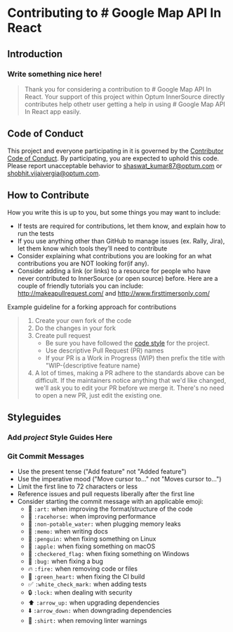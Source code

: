 # Contributing to # Google Map API In React

## Introduction

### Write something nice here!

> Thank you for considering a contribution to # Google Map API In React. Your support of this project within Optum InnerSource directly contributes help othetr user getting a help in using # Google Map API In React app easily.

## Code of Conduct

This project and everyone participating in it is governed by the [Contributor Code of Conduct](CODE_OF_CONDUCT.md). By participating, you are expected to uphold this code. Please report unacceptable behavior to [shaswat_kumar87@optum.com][email] or [shobhit.vijaivergia@optum.com][email].

## How to Contribute

How you write this is up to you, but some things you may want to include:

-   If tests are required for contributions, let them know, and explain how to run the tests
-   If you use anything other than GitHub to manage issues (ex. Rally, Jira), let them know which tools they’ll need to contribute
-   Consider explaining what contributions you are looking for an what contributions you are NOT looking for(if any).
-   Consider adding a link (or links) to a resource for people who have never contributed to InnerSource (or open source) before. Here are a couple of friendly tutorials you can include: http://makeapullrequest.com/ and http://www.firsttimersonly.com/

Example guideline for a forking approach for contributions

> 1.  Create your own fork of the code
> 2.  Do the changes in your fork
> 3.  Create pull request
>     -   Be sure you have followed the [code style](#styleguides) for the project.
>     -   Use descriptive Pull Request (PR) names
>     -   If your PR is a Work in Progress (WIP) then prefix the title with "WIP-{descriptive feature name}
> 4.  A lot of times, making a PR adhere to the standards above can be difficult. If the maintainers notice anything that we'd like changed, we'll ask you to edit your PR before we merge it. There's no need to open a new PR, just edit the existing one.

## Styleguides

### Add _project_ Style Guides Here

### Git Commit Messages

-   Use the present tense ("Add feature" not "Added feature")
-   Use the imperative mood ("Move cursor to..." not "Moves cursor to...")
-   Limit the first line to 72 characters or less
-   Reference issues and pull requests liberally after the first line
-   Consider starting the commit message with an applicable emoji:
    -   :art: `:art:` when improving the format/structure of the code
    -   :racehorse: `:racehorse:` when improving performance
    -   :non-potable_water: `:non-potable_water:` when plugging memory leaks
    -   :memo: `:memo:` when writing docs
    -   :penguin: `:penguin:` when fixing something on Linux
    -   :apple: `:apple:` when fixing something on macOS
    -   :checkered_flag: `:checkered_flag:` when fixing something on Windows
    -   :bug: `:bug:` when fixing a bug
    -   :fire: `:fire:` when removing code or files
    -   :green_heart: `:green_heart:` when fixing the CI build
    -   :white_check_mark: `:white_check_mark:` when adding tests
    -   :lock: `:lock:` when dealing with security
    -   :arrow_up: `:arrow_up:` when upgrading dependencies
    -   :arrow_down: `:arrow_down:` when downgrading dependencies
    -   :shirt: `:shirt:` when removing linter warnings

[email]: mailto:shaswat_kumar87@optum.com,
[email]: mailto:shobhit.vijaivergia@optum.com
